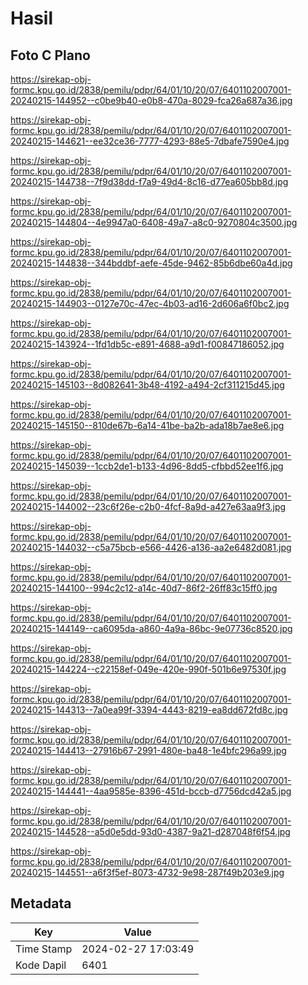 # Hasil

## Foto C Plano

https://sirekap-obj-formc.kpu.go.id/2838/pemilu/pdpr/64/01/10/20/07/6401102007001-20240215-144952--c0be9b40-e0b8-470a-8029-fca26a687a36.jpg

https://sirekap-obj-formc.kpu.go.id/2838/pemilu/pdpr/64/01/10/20/07/6401102007001-20240215-144621--ee32ce36-7777-4293-88e5-7dbafe7590e4.jpg

https://sirekap-obj-formc.kpu.go.id/2838/pemilu/pdpr/64/01/10/20/07/6401102007001-20240215-144738--7f9d38dd-f7a9-49d4-8c16-d77ea605bb8d.jpg

https://sirekap-obj-formc.kpu.go.id/2838/pemilu/pdpr/64/01/10/20/07/6401102007001-20240215-144804--4e9947a0-6408-49a7-a8c0-9270804c3500.jpg

https://sirekap-obj-formc.kpu.go.id/2838/pemilu/pdpr/64/01/10/20/07/6401102007001-20240215-144838--344bddbf-aefe-45de-9462-85b6dbe60a4d.jpg

https://sirekap-obj-formc.kpu.go.id/2838/pemilu/pdpr/64/01/10/20/07/6401102007001-20240215-144903--0127e70c-47ec-4b03-ad16-2d606a6f0bc2.jpg

https://sirekap-obj-formc.kpu.go.id/2838/pemilu/pdpr/64/01/10/20/07/6401102007001-20240215-143924--1fd1db5c-e891-4688-a9d1-f00847186052.jpg

https://sirekap-obj-formc.kpu.go.id/2838/pemilu/pdpr/64/01/10/20/07/6401102007001-20240215-145103--8d082641-3b48-4192-a494-2cf311215d45.jpg

https://sirekap-obj-formc.kpu.go.id/2838/pemilu/pdpr/64/01/10/20/07/6401102007001-20240215-145150--810de67b-6a14-41be-ba2b-ada18b7ae8e6.jpg

https://sirekap-obj-formc.kpu.go.id/2838/pemilu/pdpr/64/01/10/20/07/6401102007001-20240215-145039--1ccb2de1-b133-4d96-8dd5-cfbbd52ee1f6.jpg

https://sirekap-obj-formc.kpu.go.id/2838/pemilu/pdpr/64/01/10/20/07/6401102007001-20240215-144002--23c6f26e-c2b0-4fcf-8a9d-a427e63aa9f3.jpg

https://sirekap-obj-formc.kpu.go.id/2838/pemilu/pdpr/64/01/10/20/07/6401102007001-20240215-144032--c5a75bcb-e566-4426-a136-aa2e6482d081.jpg

https://sirekap-obj-formc.kpu.go.id/2838/pemilu/pdpr/64/01/10/20/07/6401102007001-20240215-144100--994c2c12-a14c-40d7-86f2-26ff83c15ff0.jpg

https://sirekap-obj-formc.kpu.go.id/2838/pemilu/pdpr/64/01/10/20/07/6401102007001-20240215-144149--ca6095da-a860-4a9a-86bc-9e07736c8520.jpg

https://sirekap-obj-formc.kpu.go.id/2838/pemilu/pdpr/64/01/10/20/07/6401102007001-20240215-144224--c22158ef-049e-420e-990f-501b6e97530f.jpg

https://sirekap-obj-formc.kpu.go.id/2838/pemilu/pdpr/64/01/10/20/07/6401102007001-20240215-144313--7a0ea99f-3394-4443-8219-ea8dd672fd8c.jpg

https://sirekap-obj-formc.kpu.go.id/2838/pemilu/pdpr/64/01/10/20/07/6401102007001-20240215-144413--27916b67-2991-480e-ba48-1e4bfc296a99.jpg

https://sirekap-obj-formc.kpu.go.id/2838/pemilu/pdpr/64/01/10/20/07/6401102007001-20240215-144441--4aa9585e-8396-451d-bccb-d7756dcd42a5.jpg

https://sirekap-obj-formc.kpu.go.id/2838/pemilu/pdpr/64/01/10/20/07/6401102007001-20240215-144528--a5d0e5dd-93d0-4387-9a21-d287048f6f54.jpg

https://sirekap-obj-formc.kpu.go.id/2838/pemilu/pdpr/64/01/10/20/07/6401102007001-20240215-144551--a6f3f5ef-8073-4732-9e98-287f49b203e9.jpg


## Metadata

| Key        | Value               |
| ---------- | ------------------- |
| Time Stamp | 2024-02-27 17:03:49 |
| Kode Dapil | 6401                |



